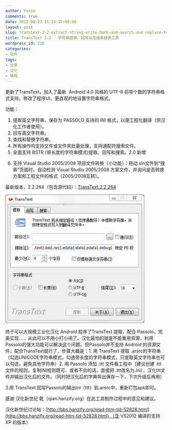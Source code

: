 ```yaml
---
author: Yonsm
comments: true
date: 2012-08-27 11:13:17+00:00
layout: post
slug: transtext-2-2-extract-string-write-back-and-search-and-replace-tool
title: TransText 2.2 - 字符串提取、回写以及搜索替换工具
wordpress_id: 316
categories:
- 软件
tags:
- 分享
- 汉化
- 编程
---
```


更新了TransText，加入了最新  Android 4.0 风格的 UTF-8 前导个数的字符串格式支持，修改了程序UI，更直观的地设置字符串格式。

功能：

1. 提取英文字符串，保存为 PASSOLO 支持的 INI 格式，以便工程化翻译（供汉化工作者使用）。
2. 回写英文字符串。
3. 查找和替换字符串。
4. 所有操作均支持文件或文件夹批量处理，支持通配符搜索文件。
5. 全面支持 BSTR (带长度的字符串模式)提取、回写和搜索。2.0 新增
<!-- more -->
6. 支持 Visual Studio 2005/2008 项目文件转换（小功能）：拖动.sln文件到“搜索”页面时，自动检测 Visual Studio 2005/2008 方案文件，并询问是否转换方案和工程文件的格式（2005/2008互转）。

最新版本，2.2.264（包含源代码）：[TransText.2.2.264](/assets/TransText.2.2.264.rar)

[![](/assets/TransText.gif)](/assets/TransText.gif)

<!-- more -->





终于可以大规模工业化汉化 Android 程序了TransText 提取，配合 Passolo，完美实现……
从此可以不用小打小闹了。汉化最怕的就是不能重用资源，利用Passolo的强大功能可以解决这个问题。但Passolo并不支持 Android 的资源文件，配合TransText就行了，步骤大概是：1. 用 TransText 提取 .arsrc的字符串（勾选UNICODE字符串模式，勾选带长度的字符串模式，只提取英文字符串也可以勾选，避免其他字符串）2. 用 Passolo 添加 .ttt 文件看工程中（建议创建 .ttt 文件的规则，复制INI规则既可，或者不会的话，直接把 .ttt改名为.ini），汉化ttt文件并输出汉化后的文件。（同时把汉化后的字典导出保存一下，下次升级后再用）

3.用 TransText 回写Passolo的输出ini（ttt）到.arsrc中，重新打包apk即可。







感谢 汉化新世纪 乾（qian.hanzify.org）在此工具制作过程中的意见和建议。

汉化新世纪讨论帖：[http://bbs.hanzify.org/read-htm-tid-52828.html](http://bbs.hanzify.org/read-htm-tid-52828.html) （含 VS2012 编译的支持 XP 的版本）
